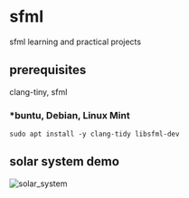 # sfml
sfml learning and practical projects

## prerequisites
clang-tiny, sfml
### *buntu, Debian, Linux Mint
`sudo apt install -y clang-tidy libsfml-dev`

## solar system demo

![solar_system]({{site.baseurl}}/solar_system.gif)
